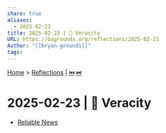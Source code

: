 ```yaml
---
share: true
aliases:
  - 2025-02-23
title: 2025-02-23 | 📰 Veracity
URL: https://bagrounds.org/reflections/2025-02-23
Author: "[[bryan-grounds]]"
tags: 
---
```

[Home](../index.md) > [Reflections](./index.md) | [⏮️](./2025-02-22.md) [⏭️](./2025-02-24.md)  
# 2025-02-23 | 📰 Veracity  
- [Reliable News](../bot-chats/reliable-news.md)  
